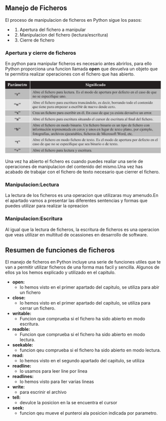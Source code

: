 ## Manejo de Ficheros

El proceso de manipulacion de ficheros en Python sigue los pasos:
- 1. Apertura del fichero a manipular
- 2. Manipulacion del fichero (lectura/escritura)
- 3. Cierre de fichero

### Apertura y cierre de ficheros

En python para manipular ficheros es necesario antes abrirlos, para ello
Python proporciona una funcion llamada **open** que devuelva un objeto que te
permitira realizar operaciones con el fichero que has abierto.

![imagen](./assets/img/1.png)

Una vez ha abierto el fichero es cuando puedes realiar una serie de 
operaciones de manipulacion del contenido del mismo.Una vez has acabado de trabajar
con el fichero de texto necesario que cierrer el fichero.

### Manipulacion:Lectura
La lectura de los ficheros es una operacion que utilizaras muy amenudo.En
el apartado vamos a presentar las diferentes sentencias y formas que puedes utilizar para realizar la opreacion

### Manipulacion:Escritura
Al igual que la lectura de ficheros, la escritura de ficheros es una operacion
que veas utilizar en multitud de ocassiones en desarrollo de software.

## Resumen de funciones de ficheros

El manejo de ficheros en Python incluye una serie de funciones utiles que te
van a permitir utilizar ficheros de una forma mas facil y sencilla. Algunos de ellos 
ya los hemos explicado y utilizado en el capitulo.

- **open:**
  - lo hemos visto en el primer apartado del capitulo, se
    utiliza para abir un fichero
- **close:**
  - lo hemos visto en el primer apartado del capitulo, se utiliza para
    cerrar un fichero.
- **writable:**
  - Funcion que comprueba si el fichero ha sido abierto en modo escritura.
- **readble:**
  - Funcion que comprueba si el fichero ha sido abierto en modo lectura.
- **seekable:**
  - funcion qeu comprueba si el fichero ha sido abierto en modo lectura.
- **read:**
  - lo hemos visto en el segundo apartado del capitulo, se utiliza
- **readline:**
  - lo usamos para leer line por linea
- **readlines:**
  - lo hemos visto para ller varias lineas
- **write:**
  - para escrinir el archivo
- **tell:**
  - devulce la posicion en la se encuentra el cursor
- **seek:**
  - funcion qeu mueve el punteroi ala posicion indicada por parametro.